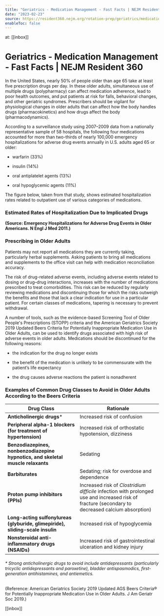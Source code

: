 ```yaml
---
title: "Geriatrics - Medication Management - Fast Facts | NEJM Resident 360"
date: "2023-02-23"
source: https://resident360.nejm.org/rotation-prep/geriatrics/medication-management/fast-facts
enableToc: false
---
```


at: [[inbox]]

# Geriatrics - Medication Management - Fast Facts | NEJM Resident 360
In the United States, nearly 50% of people older than age 65 take at least five prescription drugs per day. In these older adults, simultaneous use of multiple drugs (polypharmacy) can affect medication adherence, lead to poor health outcomes, and put patients at risk for falls, behavioral changes, and other geriatric syndromes. Prescribers should be vigilant for physiological changes in older adults that can affect how the body handles drugs (pharmacokinetics) and how drugs affect the body (pharmacodynamics).

According to a surveillance study using 2007–2009 data from a nationally representative sample of 58 hospitals, the following four medications accounted for more than two-thirds of nearly 100,000 emergency hospitalizations for adverse drug events annually in U.S. adults aged 65 or older:

*   warfarin (33%)
    
*   insulin (14%)
    
*   oral antiplatelet agents (13%)
    
*   oral hypoglycemic agents (11%)  
      
    

The figure below, taken from that study, shows estimated hospitalization rates related to outpatient use of various categories of medications. 

### Estimated Rates of Hospitalization Due to Implicated Drugs

  
**(Source: Emergency Hospitalizations for Adverse Drug Events in Older Americans. N Engl J Med 2011.)**

### Prescribing in Older Adults

Patients may not report all medications they are currently taking, particularly herbal supplements. Asking patients to bring all medications and supplements to the office visit can help with medication reconciliation accuracy.

The risk of drug-related adverse events, including adverse events related to dosing or drug–drug interactions, increases with the number of medications prescribed to treat comorbidities. This risk can be reduced by regularly reviewing medications and discontinuing those for which the risks outweigh the benefits and those that lack a clear indication for use in a particular patient. For certain classes of medications, tapering is necessary to prevent withdrawal.

A number of tools, such as the evidence-based Screening Tool of Older People's Prescriptions (STOPP) criteria and the American Geriatrics Society 2019 Updated Beers Criteria for Potentially Inappropriate Medication Use in Older Adults, can be used to identify drugs associated with high risk of adverse events in older adults. Medications should be discontinued for the following reasons:

*   the indication for the drug no longer exists
    
*   the benefit of the medication is unlikely to be commensurate with the patient’s life expectancy
    
*   the drug causes adverse reactions the patient is nonadherent  
      
    

### Examples of Common Drug Classes to Avoid in Older Adults According to the Beers Criteria

| Drug Class | Rationale |
| --- | --- |
| **Anticholinergic drugs*** | Increased risk of confusion |
| **Peripheral alpha-1 blockers (for treatment of hypertension)** | Increased risk of orthostatic hypotension, dizziness |
| **Benzodiazepines, nonbenzodiazepine hypnotics, and skeletal muscle relaxants** | Sedating |
| **Barbiturates** | Sedating; risk for overdose and dependence |
| **Proton pump inhibitors (PPIs)** | Increased risk of *Clostridium difficile* infection with prolonged use and increased risk of fracture (secondary to decreased calcium absorption) |
| **Long-acting sulfonylureas (glyburide, glimepiride), sliding-scale insulin** | Increased risk of hypoglycemia |
| **Nonsteroidal anti-inflammatory drugs (NSAIDs)** | Increased risk of gastrointestinal ulceration and kidney injury |

###### * Strong anticholinergic drugs to avoid include antidepressants (particularly tricyclic antidepressants and paroxetine), bladder antispasmodics, first-generation antihistamines, and antiemetics.  
(Reference: American Geriatrics Society 2019 Updated AGS Beers Criteria® for Potentially Inappropriate Medication Use in Older Adults. J Am Geriatr Soc 2019.)

[[inbox]]